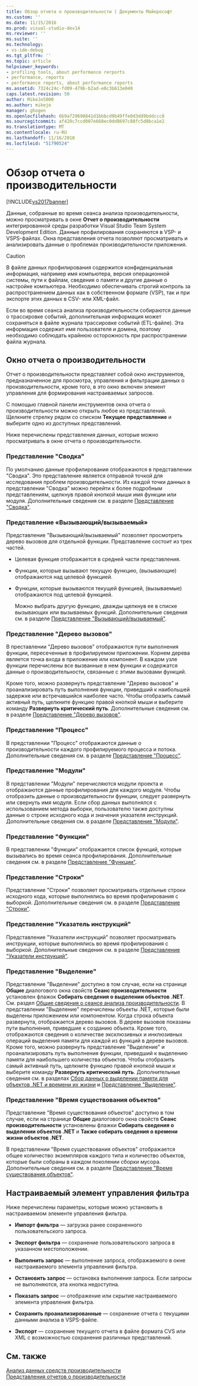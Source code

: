 ```yaml
---
title: Обзор отчета о производительности | Документы Майкрософт
ms.custom: ''
ms.date: 11/15/2016
ms.prod: visual-studio-dev14
ms.reviewer: ''
ms.suite: ''
ms.technology:
- vs-ide-debug
ms.tgt_pltfrm: ''
ms.topic: article
helpviewer_keywords:
- profiling tools, about performance rerports
- performance, reports
- performance reports, about performance reports
ms.assetid: 7324c24c-fd09-479b-b2ad-e0c3b613e040
caps.latest.revision: 50
author: MikeJo5000
ms.author: mikejo
manager: ghogen
ms.openlocfilehash: 6b9a729698841d1bbbcd9b49ffe0d3dd9bddccc8
ms.sourcegitcommit: af428c7ccd007e668ec0dd8697c88fc5d8bca1e2
ms.translationtype: MT
ms.contentlocale: ru-RU
ms.lasthandoff: 11/16/2018
ms.locfileid: "51790524"
---
```

# <a name="performance-report-overview"></a>Обзор отчета о производительности
[!INCLUDE[vs2017banner](../includes/vs2017banner.md)]

Данные, собранные во время сеанса анализа производительности, можно просматривать в окне **Отчет о производительности** интегрированной среды разработки Visual Studio Team System Development Edition. Данные профилирования сохраняются в VSP- и VSPS-файлах. Окна представления отчета позволяют просматривать и анализировать данные о проблемах производительности приложения.  
  
> [!CAUTION]
>  В файле данных профилирования содержится конфиденциальная информация, например имя компьютера, версия операционной системы, пути к файлам, сведения о памяти и другие данные о настройке компьютера. Необходимо обеспечивать строгий контроль за распространением данных как в собственном формате (VSP), так и при экспорте этих данных в CSV- или XML-файл.  
>   
>  Если во время сеанса анализа производительности собираются данные о трассировке событий, дополнительная информация может сохраняться в файле журнала трассировке событий (ETL-файле). Эта информация содержит имя пользователя и домена, поэтому необходимо соблюдать крайнюю осторожность при распространении файла журнала.  
  
## <a name="performance-report-window"></a>Окно отчета о производительности  
 Отчет о производительности представляет собой окно инструментов, предназначенное для просмотра, управления и фильтрации данных о производительности, кроме того, в это окно включен элемент управления для формирования настраиваемых запросов.  
  
 С помощью главной панели инструментов окна отчета о производительности можно открыть любое из представлений. Щелкните стрелку рядом со списком **Текущее представление** и выберите одно из доступных представлений.  
  
 Ниже перечислены представления данных, которые можно просматривать в окне отчета о производительности.  
  
### <a name="summary-view"></a>Представление "Сводка"  
 По умолчанию данные профилирования отображаются в представлении "Сводка". Это представление является отправной точкой для исследования проблем производительности. Из каждой точки данных в представлении "Сводка" можно перейти к более подробным представлениям, щелкнув правой кнопкой мыши имя функции или модуля. Дополнительные сведения см. в разделе [Представление "Сводка"](../profiling/summary-view.md).  
  
### <a name="callercallee-view"></a>Представление «Вызывающий/вызываемый»  
 Представление "Вызывающий/вызываемый" позволяет просмотреть дерево вызовов для отдельной функции. Представление состоит из трех частей.  
  
- Целевая функция отображается в средней части представления.  
  
- Функции, которые вызывают текущую функцию, (вызывающие) отображаются над целевой функцией.  
  
- Функции, которые вызываются текущей функцией, (вызываемые) отображаются под целевой функцией.  
  
  Можно выбрать другую функцию, дважды щелкнув ее в списке вызывающих или вызываемых функций. Дополнительные сведения см. в разделе [Представление "Вызывающий/вызываемый"](../profiling/caller-callee-view.md).  
  
### <a name="call-tree-view"></a>Представление "Дерево вызовов"  
 В преставлении "Дерево вызовов" отображаются пути выполнения функции, пересеченные в профилируемом приложении. Корнем дерева является точка входа в приложение или компонент. В каждом узле функции перечислены все вызванные в нем функции и содержатся данные о производительности, связанные с этими вызовами функций.  
  
 Кроме того, можно развернуть представление "Дерево вызовов" и проанализировать путь выполнения функции, приведший к наибольшей задержке или встречавшийся наиболее часто. Чтобы отобразить самый активный путь, щелкните функцию правой кнопкой мыши и выберите команду **Развернуть критический путь**. Дополнительные сведения см. в разделе [Представление "Дерево вызовов"](../profiling/call-tree-view.md).  
  
### <a name="process-view"></a>Представление "Процесс"  
 В представлении "Процесс" отображаются данные о производительности каждого профилируемого процесса и потока. Дополнительные сведения см. в разделе [Представление "Процесс"](../profiling/process-view.md).  
  
### <a name="modules-view"></a>Представление "Модули"  
 В представлении "Модули" перечисляются модули проекта и отображаются данные профилирования для каждого модуля. Чтобы отобразить данные о производительности функции, следует развернуть или свернуть имя модуля. Если сбор данных выполнялся с использованием метода выборки, пользователю также доступны данные о строке исходного кода и значения указателя инструкций. Дополнительные сведения см. в разделе [Представление "Модули"](../profiling/modules-view.md).  
  
### <a name="functions-view"></a>Представление "Функции"  
 В представлении "Функции" отображается список функций, которые вызывались во время сеанса профилирования. Дополнительные сведения см. в разделе [Представление "Функции"](../profiling/functions-view.md).  
  
### <a name="line-view"></a>Представление "Строки"  
 Представление "Строки" позволяет просматривать отдельные строки исходного кода, которые выполнялись во время профилирования с выборкой. Дополнительные сведения см. в разделе [Представление "Строки"](../profiling/lines-view.md).  
  
### <a name="instruction-pointer-ip-view"></a>Представление "Указатель инструкций"  
 Представление "Указатели инструкций" позволяет просматривать инструкции, которые выполнялись во время профилирования с выборкой. Дополнительные сведения см. в разделе [Представление "Указатели инструкций"](../profiling/instruction-pointers-ips-view.md).  
  
### <a name="allocation-view"></a>Представление "Выделение"  
 Представление "Выделение" доступно в том случае, если на странице **Общие** диалогового окна свойств **Сеанс производительности** установлен флажок **Собирать сведения о выделении объектов .NET**. См. раздел [Общие сведения о сеансе анализа производительности](../profiling/performance-session-overview.md). В представлении "Выделение" перечислены объекты .NET, которые были выделены приложением или компонентом. Когда строка объекта развернута, отображается дерево вызовов. В дереве вызовов показаны пути выполнения, приведшие к созданию объекта. Кроме того, отображаются сведения о количестве эксклюзивных и инклюзивных операций выделения памяти для каждой из функций в дереве вызовов. Кроме того, можно развернуть представление "Выделение" и проанализировать путь выполнения функции, приведший к выделению памяти для наибольшего количества объектов. Чтобы отобразить самый активный путь, щелкните функцию правой кнопкой мыши и выберите команду **Развернуть критический путь**. Дополнительные сведения см. в разделах [Сбор данных о выделении памяти для объектов .NET и времени их жизни](../profiling/collecting-dotnet-memory-allocation-and-lifetime-data.md) и [Представление "Выделение"](../profiling/dotnet-memory-allocations-view.md).  
  
### <a name="objects-lifetime-view"></a>Представление "Время существования объектов"  
 Представление "Время существования объектов" доступно в том случае, если на странице **Общие** диалогового окна свойств **Сеанс производительности** установлены флажки **Собирать сведения о выделении объектов .NET** и **Также собирать сведения о времени жизни объектов .NET**.  
  
 В представлении "Время существования объектов" отображается общее количество экземпляров каждого типа и количество объектов, которые были собраны в каждом поколении сборки мусора. Дополнительные сведения см. в разделе [Представление "Время существования объектов"](../profiling/object-lifetime-view.md).  
  
## <a name="customizable-filter-control"></a>Настраиваемый элемент управления фильтра  
 Ниже перечислены параметры, которые можно установить в настраиваемом элементе управления фильтра.  
  
-   **Импорт фильтра** — загрузка ранее сохраненного пользовательского запроса.  
  
-   **Экспорт фильтра** — сохранение пользовательского запроса в указанном местоположении.  
  
-   **Выполнить запрос** — выполнение запроса, отображаемого в окне настраиваемого элемента управления фильтра.  
  
-   **Остановить запрос** — остановка выполнения запроса. Если запросы не выполняются, эта кнопка недоступна.  
  
-   **Показать запрос** — отображение или скрытие настраиваемого элемента управления фильтра.  
  
-   **Сохранить проанализированные** — сохранение отчета с текущими данными анализа в VSPS-файле.  
  
-   **Экспорт** — сохранение текущего отчета в файле формата CVS или XML с возможностью сохранения различных представлений.  
  
## <a name="see-also"></a>См. также  
 [Анализ данных средств производительности](../profiling/analyzing-performance-tools-data.md)   
 [Представления отчетов о производительности](../profiling/performance-report-views.md)



